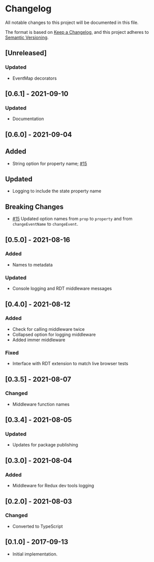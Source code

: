 # Changelog
All notable changes to this project will be documented in this file.

The format is based on [Keep a Changelog](https://keepachangelog.com/en/1.0.0/),
and this project adheres to [Semantic Versioning](https://semver.org/spec/v2.0.0.html).

## [Unreleased]

### Updated
- EventMap decorators

## [0.6.1] - 2021-09-10
### Updated
- Documentation 

## [0.6.0] - 2021-09-04
## Added
- String option for property name; [#15](https://github.com/domxjs/domx/issues/15)

## Updated
- Logging to include the state property name

## Breaking Changes
- [#15](https://github.com/domxjs/domx/issues/15) Updated option names from
`prop` to `property` and from `changeEventName` to `changeEvent`.

## [0.5.0] - 2021-08-16
### Added
- Names to metadata
### Updated
- Console logging and RDT middleware messages

## [0.4.0] - 2021-08-12
### Added
- Check for calling middleware twice
- Collapsed option for logging middleware
- Added immer middleware

### Fixed
- Interface with RDT extension to match live browser tests


## [0.3.5] - 2021-08-07
### Changed
- Middleware function names

## [0.3.4] - 2021-08-05
### Updated
- Updates for package publishing

## [0.3.0] - 2021-08-04
### Added
- Middleware for Redux dev tools logging

## [0.2.0] - 2021-08-03
### Changed
- Converted to TypeScript

## [0.1.0] - 2017-09-13
- Initial implementation.
